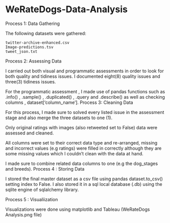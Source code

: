 # WeRateDogs-Data-Analysis


Process 1: Data Gathering

The following datasets were gathered:

    twitter-archive-enhanced.csv
    Image-predictions.tsv
    tweet_json.txt
    
Process 2: Assessing Data

I carried out both visual and programmatic assessments in order to look for both quality and tidiness issues. I documented eight(8) quality issues and three(3) tidiness issues.

For the programmatic assessment , I made use of pandas functions such as .info() , .sample() , .duplicated() , .query and .describe() as well as checking columns , dataset[‘column_name’].
Process 3: Cleaning Data

For this process, I made sure to solved every listed issue in the assessment stage and also merge the three datasets to one (1).

Only original ratings with images (also retweeted set to False) data were assessed and cleaned.

All columns were set to their correct data type and re-arranged, missing and incorrect values (e.g ratings) were filled in correctly although they are some missing values which I couldn’t clean with the data at hand.

I made sure to combine related data columns to one (e.g the dog_stages and breeds).
Process 4 : Storing Data

I stored the final master dataset as a csv file using pandas dataset.to_csv() setting index to False. I also stored it in a sql local database (.db) using the sqlite engine of sqlalchemy library.

Process 5 : Visualiization

Visualizations were done using matplotlib and Tableau (WeRateDogs Analysis.png file)

